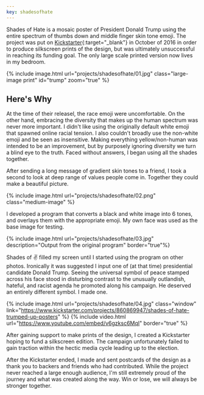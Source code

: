 ```yaml
---
key: shadesofhate
---
```


Shades of Hate is a mosaic poster of President Donald Trump using the entire spectrum of thumbs down and middle finger skin tone emoji. The project was put on [Kickstarter](https://www.kickstarter.com/projects/860869947/shades-of-hate-trumped-up-posters){:target="_blank"} in October of 2016 in order to produce silkscreen prints of the design, but was ultimately unsuccessful in reaching its funding goal. The only large scale printed version now lives in my bedroom.

{% include image.html url="projects/shadesofhate/01.jpg" class="large-image print" id="trump" zoom="true" %}


## Here's Why

At the time of their releasel, the race emoji were uncomfortable. On the other hand, embracing the diversity that makes up the human spectrum was never more important. I didn't like using the originally default white emoji that spawned online racial tension. I also couldn't broadly use the non-white emoji and be seen as insensitive. Making everything yellow/non-human was intended to be an improvement, but by purposely ignoring diversity we turn a blind eye to the truth. Faced without answers, I began using all the shades together.

After sending a long message of gradient skin tones to a friend, I took a second to look at deep range of values people come in. Together they could make a beautiful picture.

{% include image.html url="projects/shadesofhate/02.png" class="medium-image" %}

I developed a program that converts a black and white image into 6 tones, and overlays them with the appropriate emoji. My own face was used as the base image for testing.

{% include image.html url="projects/shadesofhate/03.jpg" description="Output from the original program" border="true"%}

Shades of ✌️ filled my screen until I started using the program on other photos. Ironically it was suggested I input one of (at that time) presidential candidate Donald Trump. Seeing the universal symbol of peace stamped across his face stood in disturbing contrast to the unusually outlandish, hateful, and racist agenda he promoted along his campaign. He deserved an entirely different symbol. I made one.

{% include image.html url="projects/shadesofhate/04.jpg" class="window" link="https://www.kickstarter.com/projects/860869947/shades-of-hate-trumped-up-posters" %}
{% include video.html url="https://www.youtube.com/embed/v6gzksc6MqI" border="true" %}

After gaining support to make prints of the design, I created a Kickstarter hoping to fund a silkscreen edition. The campaign unfortunately failed to gain traction within the hectic media cycle leading up to the election.

After the Kickstarter ended, I made and sent postcards of the design as a thank you to backers and friends who had contributed. While the project never reached a large enough audience, I'm still extremely proud of the journey and what was created along the way. Win or lose, we will always be stronger together.
